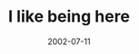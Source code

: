 ---
layout: base.njk
title : 'I like being here' 
view_title : 'I like being here' 
year : '2002' 
date : '2002-07-11' 
img_file : '/drawing/ilikebeinghere.png' 
html_file : 'ilikebeinghere' 
next_html : 'watchyourfingers.html' 
year_order : '131' 
permalink : "title/{{html_file}}.html"
---